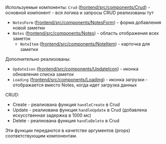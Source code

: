 Используемые компоненты:
`Crud` ([frontend/src/components/Crud](frontend/src/components/Crud)) - основной компонент - вся логика и запросы CRUD реализованы тут
* `NotesForm` ([frontend/src/components/NotesForm](frontend/src/components/NotesForm)) - форма добавления новой заметки
* `Notes` ([frontend/src/components/Notes](frontend/src/components/Notes)) - область отображения всех заметок
  * `NoteItem` ([frontend/src/components/NoteItem](frontend/src/components/NoteItem)) - карточка для заметки

Дополнительно реализованы:
* `UpdateIcon` ([frontend/src/components/UpdateIcon](frontend/src/components/UpdateIcon)) - иконка обновления списка заметок
* `Loading` ([frontend/src/components/Loading](frontend/src/components/Loading)) - иконка загрузки - отображается вместо Notes, когда идет загрузка данных

CRUD:
* Create - реалиована функция `handleCreate` в Crud
* Update - реалиована функция `handleUpdate` в Crud (добавлена искусственная задержка в 1000 мс)
* Delete - реалиована функция `handleDelete` в Crud

Эти функции передаются в качетстве аргументов (props) соответствующим компонентам.
